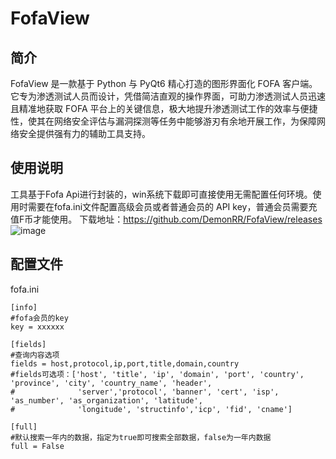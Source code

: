 # FofaView

## 简介
FofaView 是一款基于 Python 与 PyQt6 精心打造的图形界面化 FOFA 客户端。它专为渗透测试人员而设计，凭借简洁直观的操作界面，可助力渗透测试人员迅速且精准地获取 FOFA 平台上的关键信息，极大地提升渗透测试工作的效率与便捷性，使其在网络安全评估与漏洞探测等任务中能够游刃有余地开展工作，为保障网络安全提供强有力的辅助工具支持。
## 使用说明
工具基于Fofa Api进行封装的，win系统下载即可直接使用无需配置任何环境。使用时需要在fofa.ini文件配置高级会员或者普通会员的 API key，普通会员需要充值F币才能使用。
下载地址：https://github.com/DemonRR/FofaView/releases
![image](https://github.com/user-attachments/assets/ee8de294-62e6-4a63-b943-d4a7f2ecc8d1)

## 配置文件
fofa.ini
```
[info]
#fofa会员的key
key = xxxxxx

[fields]
#查询内容选项
fields = host,protocol,ip,port,title,domain,country
#fields可选项：['host', 'title', 'ip', 'domain', 'port', 'country', 'province', 'city', 'country_name', 'header',
#              'server','protocol', 'banner', 'cert', 'isp', 'as_number', 'as_organization', 'latitude',
#              'longitude', 'structinfo','icp', 'fid', 'cname']

[full]
#默认搜索一年内的数据，指定为true即可搜索全部数据，false为一年内数据
full = False
```

